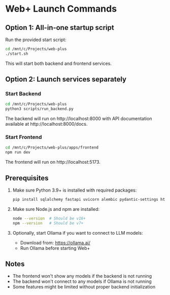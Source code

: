 # Web+ Launch Commands

## Option 1: All-in-one startup script

Run the provided start script:

```bash
cd /mnt/c/Projects/web-plus
./start.sh
```

This will start both backend and frontend services.

## Option 2: Launch services separately

### Start Backend

```bash
cd /mnt/c/Projects/web-plus
python3 scripts/run_backend.py
```

The backend will run on http://localhost:8000 with API documentation available at http://localhost:8000/docs.

### Start Frontend

```bash
cd /mnt/c/Projects/web-plus/apps/frontend
npm run dev
```

The frontend will run on http://localhost:5173.

## Prerequisites

1. Make sure Python 3.9+ is installed with required packages:
   ```bash
   pip install sqlalchemy fastapi uvicorn alembic pydantic-settings httpx cachetools prometheus-fastapi-instrumentator python-jose aiosqlite fastapi-limiter python-json-logger
   ```

2. Make sure Node.js and npm are installed:
   ```bash
   node --version  # Should be v16+ 
   npm --version   # Should be v7+
   ```

3. Optionally, start Ollama if you want to connect to LLM models:
   - Download from: https://ollama.ai/
   - Run Ollama before starting Web+

## Notes

- The frontend won't show any models if the backend is not running
- The backend won't connect to any models if Ollama is not running
- Some features might be limited without proper backend initialization